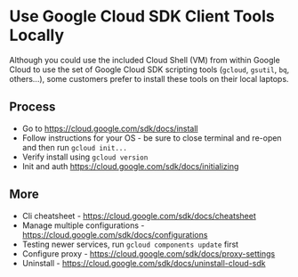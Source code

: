 # Use Google Cloud SDK Client Tools Locally

Although you could use the included Cloud Shell (VM) from within Google Cloud to use the set of Google Cloud SDK scripting tools (`gcloud`, `gsutil`, `bq`, others...), 
some customers prefer to install these tools on their local laptops.

## Process

- Go to https://cloud.google.com/sdk/docs/install
- Follow instructions for your OS - be sure to close terminal and re-open and then run `gcloud init...`
- Verify install using `gcloud version`
- Init and auth https://cloud.google.com/sdk/docs/initializing

## More

- Cli cheatsheet - https://cloud.google.com/sdk/docs/cheatsheet
- Manage multiple configurations - https://cloud.google.com/sdk/docs/configurations
- Testing newer services, run `gcloud components update` first
- Configure proxy - https://cloud.google.com/sdk/docs/proxy-settings
- Uninstall - https://cloud.google.com/sdk/docs/uninstall-cloud-sdk
